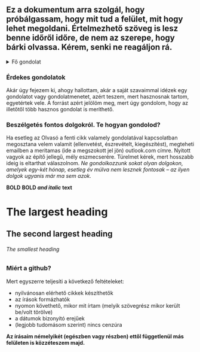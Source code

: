 ## Ez a dokumentum arra szolgál, hogy próbálgassam, hogy mit tud a felület, mit hogy lehet megoldani. Értelmezhető szöveg is lesz benne időről időre, de nem az szerepe, hogy bárki olvassa. Kérem, senki ne reagáljon rá. 

<details>
  <summary>Fő gondolat</summary>
  
  Kifejtés. Note that it's important to have a space after the summary tag. You should be able to write any markdown you want inside the `<details>` tag... just make sure you close `<details>` afterward. 
  
  
  <details>
  <summary>Még egy fő gondolat ezen belül</summary>
  
  Kifejtés. Note that it's important to have a space after the summary tag. You should be able to write any markdown you want inside the `<details>` tag... just make sure you close `<details>` afterward. 
  
    
    <details>
  <summary>HArmadik fő gondolat</summary>
  
  Kifejtés. Note that it's important to have a space after the summary tag. You should be able to write any markdown you want inside the `<details>` tag... just make sure you close `<details>` afterward. 
  
  
</details>
  
</details>
  
</details>

### Érdekes gondolatok

Akár úgy fejezem ki, ahogy hallottam, akár a saját szavaimmal idézek egy gondolatot vagy gondolatmenetet, azért teszem, mert hasznosnak tartom, egyetértek vele. A forrást azért jelölöm meg, mert úgy gondolom, hogy az illetőtől több hasznos gondolat is meríthető.

### Beszélgetés fontos dolgokról. Te hogyan gondolod?
Ha esetleg az Olvasó a fenti cikk valamely gondolatával kapcsolatban megosztana velem valamit (ellenvetést, észrevételt, kiegészítést), megteheti emailben a meritamas (ide a megszokott jel jön) outlook.com címre. Nyitott vagyok az építő jellegű, mély eszmecserére.
Türelmet kérek, mert hosszabb ideig is eltarthat válaszolnom. *Ne gondolkozzunk sokat olyan dolgokon, amelyek egy-két hónap, esetleg év múlva nem lesznek fontosak – az ilyen dolgok ugyanis már ma sem azok.*



**BOLD**
**BOLD _and italic_ text**
# The largest heading
## The second largest heading
###### The smallest heading


### Miért a github?
Mert egyszerre teljesíti a következő feltételeket:<ul>
<li>nyilvánosan elérhető cikkek készíthetők</li>
<li>az írások formázhatók</li>
<li>nyomon követhető, mikor mit írtam (melyik szövegrész mikor került be/volt törölve)</li>
<li>a dátumok bizonyító erejűek</li>
<li>(legjobb tudomásom szerint) nincs cenzúra</li>
</ul>

**Az írásaim némelyikét (egészben vagy részben) ettől függetlenül más felületen is közzéteszem majd.**
